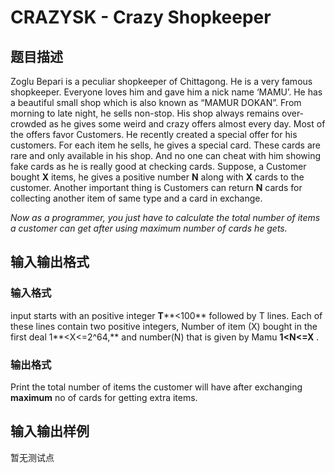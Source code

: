 # CRAZYSK - Crazy Shopkeeper

## 题目描述

Zoglu Bepari is a peculiar shopkeeper of Chittagong. He is a very famous shopkeeper. Everyone loves him and gave him a nick name ‘MAMU’. He has a beautiful small shop which is also known as “MAMUR DOKAN”. From morning to late night, he sells non-stop. His shop always remains over-crowded as he gives some weird and crazy offers almost every day. Most of the offers favor Customers. He recently created a special offer for his customers. For each item he sells, he gives a special card. These cards are rare and only available in his shop. And no one can cheat with him showing fake cards as he is really good at checking cards. Suppose, a Customer bought **X** items, he gives a positive number **N** along with **X** cards to the customer. Another important thing is Customers can return **N** cards for collecting another item of same type and a card in exchange.

_Now as a programmer, you just have to calculate the total number of items a customer can get after using maximum number of cards he gets._

## 输入输出格式

### 输入格式

input starts with an positive integer **T****<100** followed by T lines. Each of these lines contain two positive integers, Number of item (X) bought in the first deal 1**<X<=2^64,** and number(N) that is given by Mamu **1<N<=X** .

### 输出格式

Print the total number of items the customer will have after exchanging **maximum** no of cards for getting extra items.

## 输入输出样例

暂无测试点

